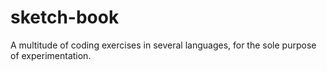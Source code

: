 # sketch-book
A multitude of coding exercises in several languages, for the sole purpose of experimentation.
